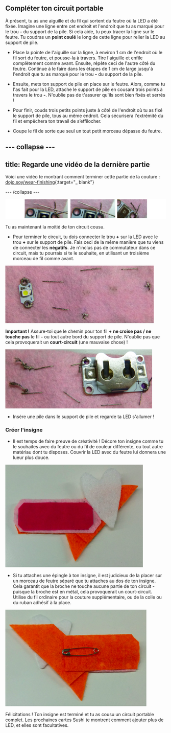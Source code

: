 ## Compléter ton circuit portable

À présent, tu as une aiguille et du fil qui sortent du feutre où la LED a été fixée. Imagine une ligne entre cet endroit et l'endroit que tu as marqué pour le trou **-** du support de la pile. Si cela aide, tu peux tracer la ligne sur le feutre. Tu coudras un **point coulé** le long de cette ligne pour relier la LED au support de pile.

+ Place la pointe de l'aiguille sur la ligne, à environ 1 cm de l'endroit où le fil sort du feutre, et pousse-la à travers. Tire l'aiguille et enfile complètement comme avant. Ensuite, répète ceci de l'autre côté du feutre. Continue à le faire dans les étapes de 1 cm de large jusqu'à l'endroit que tu as marqué pour le trou **-** du support de la pile.

+ Ensuite, mets ton support de pile en place sur le feutre. Alors, comme tu l'as fait pour la LED, attache le support de pile en cousant trois points à travers le trou **-**. N'oublie pas de t'assurer qu'ils sont bien fixés et serrés !

+ Pour finir, couds trois petits points juste à côté de l'endroit où tu as fixé le support de pile, tous au même endroit. Cela sécurisera l'extrémité du fil et empêchera ton travail de s’effilocher.

+ Coupe le fil de sorte que seul un tout petit morceau dépasse du feutre.

--- collapse ---
---
title: Regarde une vidéo de la dernière partie
---

Voici une vidéo te montrant comment terminer cette partie de la couture : [dojo.soy/wear-finishing](http://dojo.soy/wear-finishing){:target="_ blank"}

--- /collapse ---

 ![](images/tiny_stitches_triple_80_650.png)

Tu as maintenant la moitié de ton circuit cousu.

+ Pour terminer le circuit, tu dois connecter le trou **+** sur la LED avec le trou **+** sur le support de pile. Fais ceci de la même manière que tu viens de connecter les **négatifs**. Je n'inclus pas de commutateur dans ce circuit, mais tu pourrais si te le souhaite, en utilisant un troisième morceau de fil comme avant.

![](images/sewing_complete_front.png)

  **Important !** Assure-toi que le chemin pour ton fil **+** **ne croise pas / ne touche pas** le fil **-** ou tout autre bord du support de pile. N'oublie pas que cela provoquerait un **court-circuit** (une mauvaise chose) !

![](images/sewing_complete_back.png)

+ Insère une pile dans le support de pile et regarde ta LED s'allumer !

### Créer l'insigne

+ Il est temps de faire preuve de créativité ! Décore ton insigne comme tu le souhaites avec du feutre ou du fil de couleur différente, ou tout autre matériau dont tu disposes. Couvrir la LED avec du feutre lui donnera une lueur plus douce.

![](images/badge_front.png)

+ Si tu attaches une épingle à ton insigne, il est judicieux de la placer sur un morceau de feutre séparé que tu attaches au dos de ton insigne. Cela garantit que la broche ne touche aucune partie de ton circuit - puisque la broche est en métal, cela provoquerait un court-circuit. Utilise du fil ordinaire pour la couture supplémentaire, ou de la colle ou du ruban adhésif à la place.

![](images/badge_back.png)

Félicitations ! Ton insigne est terminé et tu as cousu un circuit portable complet. Les prochaines cartes Sushi te montrent comment ajouter plus de LED, et elles sont facultatives.

